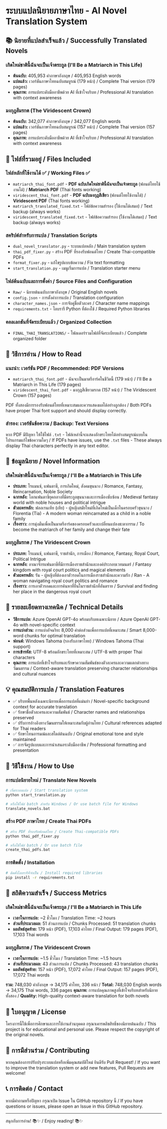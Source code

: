 # ระบบแปลนิยายภาษาไทย - AI Novel Translation System

## 📚 นิยายที่แปลสำเร็จแล้ว / Successfully Translated Novels

### **เกิดใหม่ชาตินี้ฉันจะเป็นเจ้าตระกูล (I'll Be a Matriarch in This Life)**
- **ต้นฉบับ:** 405,953 คำภาษาอังกฤษ / 405,953 English words
- **แปลแล้ว:** เวอร์ชันภาษาไทยฉบับสมบูรณ์ (179 หน้า) / Complete Thai version (179 pages)
- **คุณภาพ:** การแปลระดับมืออาชีพด้วย AI ที่เข้าใจบริบท / Professional AI translation with context awareness

### **มงกุฎสีมรกต (The Viridescent Crown)**
- **ต้นฉบับ:** 342,077 คำภาษาอังกฤษ / 342,077 English words
- **แปลแล้ว:** เวอร์ชันภาษาไทยฉบับสมบูรณ์ (157 หน้า) / Complete Thai version (157 pages)
- **คุณภาพ:** การแปลระดับมืออาชีพด้วย AI ที่เข้าใจบริบท / Professional AI translation with context awareness

## 📁 ไฟล์ที่รวมอยู่ / Files Included

### ไฟล์หลักที่ใช้งานได้ ✅ / Working Files ✅
- `matriarch_thai_font.pdf` - **PDF ฉบับเกิดใหม่ชาตินี้ฉันจะเป็นเจ้าตระกูล** (ฟอนต์ไทยใช้งานได้) / **Matriarch PDF** (Thai fonts working)
- `viridescent_thai_font.pdf` - **PDF ฉบับมงกุฎสีเขียว** (ฟอนต์ไทยใช้งานได้) / **Viridescent PDF** (Thai fonts working)
- `matriarch_translated_fixed.txt` - ไฟล์ข้อความสำรอง (ใช้งานได้เสมอ) / Text backup (always works)
- `viridescent_translated_fixed.txt` - ไฟล์ข้อความสำรอง (ใช้งานได้เสมอ) / Text backup (always works)

### สคริปต์สำหรับการแปล / Translation Scripts
- `dual_novel_translator.py` - ระบบแปลหลัก / Main translation system
- `thai_pdf_fixer.py` - สร้าง PDF ที่รองรับฟอนต์ไทย / Create Thai-compatible PDFs
- `format_fixer.py` - แก้ไขรูปแบบข้อความ / Fix text formatting
- `start_translation.py` - เมนูเริ่มการแปล / Translation starter menu

### ไฟล์ต้นฉบับและการตั้งค่า / Source Files and Configuration
- `Raw/` - นิยายต้นฉบับภาษาอังกฤษ / Original English novels
- `config.json` - การตั้งค่าการแปล / Translation configuration
- `character_names.json` - การจับคู่ชื่อตัวละคร / Character name mappings
- `requirements.txt` - ไลบรารี Python ที่ต้องใช้ / Required Python libraries

### คอลเลกชันที่จัดระเบียบแล้ว / Organized Collection
- `FINAL_THAI_TRANSLATIONS/` - โฟลเดอร์รวมไฟล์ที่จัดระเบียบแล้ว / Complete organized folder

## 🎯 วิธีการอ่าน / How to Read

### แนะนำ: เวอร์ชัน PDF / Recommended: PDF Versions
- `matriarch_thai_font.pdf` - ฉันจะเป็นมาตรีอาร์คในชีวิตนี้ (179 หน้า) / I'll Be a Matriarch in This Life (179 pages)
- `viridescent_thai_font.pdf` - มงกุฎสีเขียวมรกต (157 หน้า) / The Viridescent Crown (157 pages)

PDF ทั้งสองมีการรองรับฟอนต์ไทยที่เหมาะสมและควรแสดงผลได้อย่างถูกต้อง / Both PDFs have proper Thai font support and should display correctly.

### สำรอง: เวอร์ชันข้อความ / Backup: Text Versions
หาก PDF มีปัญหา ให้ใช้ไฟล์ `.txt` - ไฟล์เหล่านี้จะแสดงอักขระไทยได้อย่างสมบูรณ์แบบในโปรแกรมแก้ไขข้อความใดๆ / If PDFs have issues, use the `.txt` files - These always display Thai characters perfectly in any text editor.

## 📖 ข้อมูลนิยาย / Novel Information

### **เกิดใหม่ชาตินี้ฉันจะเป็นเจ้าตระกูล / I'll Be a Matriarch in This Life**
- **ประเภท:** โรแมนซ์, แฟนตาซี, การเกิดใหม่, สังคมขุนนาง / Romance, Fantasy, Reincarnation, Noble Society
- **ฉากหลัง:** โลกแฟนตาซียุคกลางที่มีตระกูลขุนนางและการเมืองซับซ้อน / Medieval fantasy world with noble houses and political intrigue
- **ตัวละครหลัก:** ฟลอเรนเทีย (เทีย) - ผู้หญิงสมัยใหม่ที่เกิดใหม่เป็นเด็กในครอบครัวขุนนาง / Florentia (Tia) - A modern woman reincarnated as a child in a noble family
- **เรื่องราว:** การมุ่งมั่นเพื่อเป็นมาตรีอาร์คของครอบครัวและเปลี่ยนแปลงชะตากรรม / To become the matriarch of her family and change their fate

### **มงกุฎสีมรกต / The Viridescent Crown**
- **ประเภท:** โรแมนซ์, แฟนตาซี, ราชสำนัก, การเมือง / Romance, Fantasy, Royal Court, Political Intrigue
- **ฉากหลัง:** อาณาจักรแฟนตาซีที่มีการเมืองราชสำนักและองค์ประกอบเวทมนตร์ / Fantasy kingdom with royal court politics and magical elements
- **ตัวละครหลัก:** รัน - ผู้หญิงที่ต้องเอาตัวรอดในการเมืองราชสำนักและความรัก / Ran - A woman navigating royal court politics and romance
- **เรื่องราว:** การเอาตัวรอดและการค้นหาที่ยืนในราชสำนักที่อันตราย / Survival and finding her place in the dangerous royal court

## 🔧 รายละเอียดทางเทคนิค / Technical Details

- **วิธีการแปล:** Azure OpenAI GPT-4o พร้อมบริบทเฉพาะนิยาย / Azure OpenAI GPT-4o with novel-specific context
- **การแบ่งส่วน:** การแบ่งอัจฉริยะ 8,000 คำต่อส่วนเพื่อการแปลที่เหมาะสม / Smart 8,000-word chunks for optimal translation
- **ฟอนต์:** Windows Tahoma (รองรับภาษาไทย) / Windows Tahoma (Thai support)
- **การเข้ารหัส:** UTF-8 พร้อมอักขระไทยที่เหมาะสม / UTF-8 with proper Thai characters
- **คุณภาพ:** การแปลที่เข้าใจบริบทและรักษาความสัมพันธ์ของตัวละครและความแตกต่างทางวัฒนธรรม / Context-aware translation preserving character relationships and cultural nuances

## 💡 คุณสมบัติการแปล / Translation Features

- ✅ บริบทพื้นหลังเฉพาะนิยายเพื่อการแปลที่แม่นยำ / Novel-specific background context for accurate translation
- ✅ รักษาชื่อตัวละครและความสัมพันธ์ / Character names and relationships preserved
- ✅ ปรับการอ้างอิงทางวัฒนธรรมให้เหมาะสมกับผู้อ่านไทย / Cultural references adapted for Thai readers
- ✅ รักษาโทนอารมณ์และสไตล์ต้นฉบับ / Original emotional tone and style maintained
- ✅ การจัดรูปแบบและการนำเสนอระดับมืออาชีพ / Professional formatting and presentation

## 🚀 วิธีใช้งาน / How to Use

### การแปลนิยายใหม่ / Translate New Novels
```bash
# เริ่มระบบแปล / Start translation system
python start_translation.py

# หรือใช้ไฟล์ batch สำหรับ Windows / Or use batch file for Windows
translate_novels.bat
```

### สร้าง PDF ภาษาไทย / Create Thai PDFs
```bash
# สร้าง PDF ที่รองรับฟอนต์ไทย / Create Thai-compatible PDFs
python thai_pdf_fixer.py

# หรือใช้ไฟล์ batch / Or use batch file
create_thai_pdfs.bat
```

### การติดตั้ง / Installation
```bash
# ติดตั้งไลบรารีที่จำเป็น / Install required libraries
pip install -r requirements.txt
```

## 🎉 สถิติความสำเร็จ / Success Metrics

### เกิดใหม่ชาตินี้ฉันจะเป็นเจ้าตระกูล / I'll Be a Matriarch in This Life
- **เวลาในการแปล:** ~2 ชั่วโมง / Translation Time: ~2 hours
- **ส่วนที่ประมวลผล:** 51 ส่วนการแปล / Chunks Processed: 51 translation chunks
- **ผลลัพธ์สุดท้าย:** 179 หน้า (PDF), 17,103 คำไทย / Final Output: 179 pages (PDF), 17,103 Thai words

### มงกุฎสีมรกต / The Viridescent Crown
- **เวลาในการแปล:** ~1.5 ชั่วโมง / Translation Time: ~1.5 hours
- **ส่วนที่ประมวลผล:** 43 ส่วนการแปล / Chunks Processed: 43 translation chunks
- **ผลลัพธ์สุดท้าย:** 157 หน้า (PDF), 17,072 คำไทย / Final Output: 157 pages (PDF), 17,072 Thai words

**รวม:** 748,030 คำอังกฤษ → 34,175 คำไทย, 336 หน้า / **Total:** 748,030 English words → 34,175 Thai words, 336 pages
**คุณภาพ:** การแปลคุณภาพสูงที่เข้าใจบริบทสำหรับนิยายทั้งสอง / **Quality:** High-quality context-aware translation for both novels

## 📄 ใบอนุญาต / License

โครงการนี้ใช้เพื่อการศึกษาและการใช้งานส่วนบุคคล กรุณาเคารพลิขสิทธิ์ของนิยายต้นฉบับ / This project is for educational and personal use. Please respect the copyright of the original novels.

## 🤝 การมีส่วนร่วม / Contributing

หากคุณต้องการปรับปรุงระบบแปลหรือเพิ่มคุณสมบัติใหม่ ยินดีรับ Pull Request! / If you want to improve the translation system or add new features, Pull Requests are welcome!

## 📞 การติดต่อ / Contact

หากมีคำถามหรือปัญหา กรุณาเปิด Issue ใน GitHub repository นี้ / If you have questions or issues, please open an Issue in this GitHub repository.

---

สนุกกับการอ่าน! 📚✨ / Enjoy reading! 📚✨
